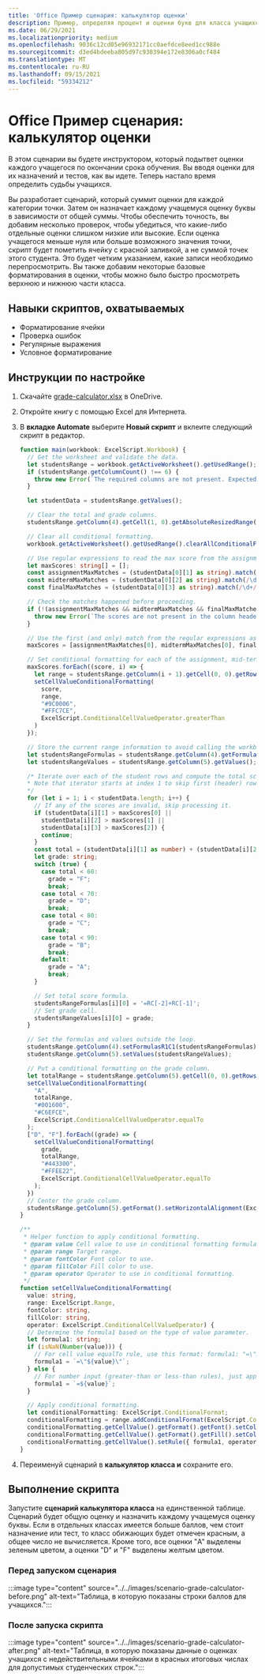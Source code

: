 ```yaml
---
title: 'Office Пример сценария: калькулятор оценки'
description: Пример, определяя процент и оценки букв для класса учащихся.
ms.date: 06/29/2021
ms.localizationpriority: medium
ms.openlocfilehash: 9036c12cd05e96932171cc0aefdce8eed1cc988e
ms.sourcegitcommit: d3ed4bdeeba805d97c930394e172e8306a0cf484
ms.translationtype: MT
ms.contentlocale: ru-RU
ms.lasthandoff: 09/15/2021
ms.locfileid: "59334212"
---
```

# <a name="office-scripts-sample-scenario-grade-calculator"></a>Office Пример сценария: калькулятор оценки

В этом сценарии вы будете инструктором, который подытвет оценки каждого учащегося по окончании срока обучения. Вы вводя оценки для их назначений и тестов, как вы идете. Теперь настало время определить судьбы учащихся.

Вы разработает сценарий, который суммит оценки для каждой категории точки. Затем он назначает каждому учащемуся оценку буквы в зависимости от общей суммы. Чтобы обеспечить точность, вы добавим несколько проверок, чтобы убедиться, что какие-либо отдельные оценки слишком низкие или высокие. Если оценка учащегося меньше нуля или больше возможного значения точки, скрипт будет пометить ячейку с красной заливкой, а не суммой точек этого студента. Это будет четким указанием, какие записи необходимо перепросмотрить. Вы также добавим некоторые базовые форматирования в оценки, чтобы можно было быстро просмотреть верхнюю и нижнюю части класса.

## <a name="scripting-skills-covered"></a>Навыки скриптов, охватываемых

- Форматирование ячейки
- Проверка ошибок
- Регулярные выражения
- Условное форматирование

## <a name="setup-instructions"></a>Инструкции по настройке

1. Скачайте <a href="grade-calculator.xlsx">grade-calculator.xlsx</a> в OneDrive.

1. Откройте книгу с помощью Excel для Интернета.

1. В **вкладке Automate** выберите **Новый скрипт** и вклеите следующий скрипт в редактор.

    ```TypeScript
    function main(workbook: ExcelScript.Workbook) {
      // Get the worksheet and validate the data.
      let studentsRange = workbook.getActiveWorksheet().getUsedRange();
      if (studentsRange.getColumnCount() !== 6) {
        throw new Error(`The required columns are not present. Expected column headers: "Student ID | Assignment score | Mid-term | Final | Total | Grade"`);
      }

      let studentData = studentsRange.getValues();

      // Clear the total and grade columns.
      studentsRange.getColumn(4).getCell(1, 0).getAbsoluteResizedRange(studentData.length - 1, 2).clear();

      // Clear all conditional formatting.
      workbook.getActiveWorksheet().getUsedRange().clearAllConditionalFormats();

      // Use regular expressions to read the max score from the assignment, mid-term, and final scores columns.
      let maxScores: string[] = [];
      const assignmentMaxMatches = (studentData[0][1] as string).match(/\d+/);
      const midtermMaxMatches = (studentData[0][2] as string).match(/\d+/);
      const finalMaxMatches = (studentData[0][3] as string).match(/\d+/);

      // Check the matches happened before proceeding.
      if (!(assignmentMaxMatches && midtermMaxMatches && finalMaxMatches)) {
        throw new Error(`The scores are not present in the column headers. Expected format: "Assignments (n)|Mid-term (n)|Final (n)"`);
      }

      // Use the first (and only) match from the regular expressions as the max scores.
      maxScores = [assignmentMaxMatches[0], midtermMaxMatches[0], finalMaxMatches[0]];

      // Set conditional formatting for each of the assignment, mid-term, and final scores columns.
      maxScores.forEach((score, i) => {
        let range = studentsRange.getColumn(i + 1).getCell(0, 0).getRowsBelow(studentData.length - 1);
        setCellValueConditionalFormatting(
          score,
          range,
          "#9C0006",
          "#FFC7CE",
          ExcelScript.ConditionalCellValueOperator.greaterThan
        )
      });

      // Store the current range information to avoid calling the workbook in the loop.
      let studentsRangeFormulas = studentsRange.getColumn(4).getFormulasR1C1();
      let studentsRangeValues = studentsRange.getColumn(5).getValues();

      /* Iterate over each of the student rows and compute the total score and letter grade.
      * Note that iterator starts at index 1 to skip first (header) row.
      */
      for (let i = 1; i < studentData.length; i++) {
        // If any of the scores are invalid, skip processing it.
        if (studentData[i][1] > maxScores[0] ||
          studentData[i][2] > maxScores[1] ||
          studentData[i][3] > maxScores[2]) {
          continue;
        }
        const total = (studentData[i][1] as number) + (studentData[i][2] as number) + (studentData[i][3] as number);
        let grade: string;
        switch (true) {
          case total < 60:
            grade = "F";
            break;
          case total < 70:
            grade = "D";
            break;
          case total < 80:
            grade = "C";
            break;
          case total < 90:
            grade = "B";
            break;
          default:
            grade = "A";
            break;
        }
    
        // Set total score formula.
        studentsRangeFormulas[i][0] = '=RC[-2]+RC[-1]';
        // Set grade cell.
        studentsRangeValues[i][0] = grade;
      }

      // Set the formulas and values outside the loop.
      studentsRange.getColumn(4).setFormulasR1C1(studentsRangeFormulas);
      studentsRange.getColumn(5).setValues(studentsRangeValues);

      // Put a conditional formatting on the grade column.
      let totalRange = studentsRange.getColumn(5).getCell(0, 0).getRowsBelow(studentData.length - 1);
      setCellValueConditionalFormatting(
        "A",
        totalRange,
        "#001600",
        "#C6EFCE",
        ExcelScript.ConditionalCellValueOperator.equalTo
      );
      ["D", "F"].forEach((grade) => {
        setCellValueConditionalFormatting(
          grade,
          totalRange,
          "#443300",
          "#FFEE22",
          ExcelScript.ConditionalCellValueOperator.equalTo
        );
      })
      // Center the grade column.
      studentsRange.getColumn(5).getFormat().setHorizontalAlignment(ExcelScript.HorizontalAlignment.center);
    }

    /**
     * Helper function to apply conditional formatting.
     * @param value Cell value to use in conditional formatting formula1.
     * @param range Target range.
     * @param fontColor Font color to use.
     * @param fillColor Fill color to use.
     * @param operator Operator to use in conditional formatting.
     */
    function setCellValueConditionalFormatting(
      value: string,
      range: ExcelScript.Range,
      fontColor: string,
      fillColor: string,
      operator: ExcelScript.ConditionalCellValueOperator) {
      // Determine the formula1 based on the type of value parameter.
      let formula1: string;
      if (isNaN(Number(value))) {
        // For cell value equalTo rule, use this format: formula1: "=\"A\"",
        formula1 = `=\"${value}\"`;
      } else {
        // For number input (greater-than or less-than rules), just append '='.
        formula1 = `=${value}`;
      }

      // Apply conditional formatting.
      let conditionalFormatting: ExcelScript.ConditionalFormat;
      conditionalFormatting = range.addConditionalFormat(ExcelScript.ConditionalFormatType.cellValue);
      conditionalFormatting.getCellValue().getFormat().getFont().setColor(fontColor);
      conditionalFormatting.getCellValue().getFormat().getFill().setColor(fillColor);
      conditionalFormatting.getCellValue().setRule({ formula1, operator });
    }
    ```

1. Переименуй сценарий в **калькулятор класса и** сохраните его.

## <a name="running-the-script"></a>Выполнение скрипта

Запустите **сценарий калькулятора класса** на единственной таблице. Сценарий будет общую оценку и назначить каждому учащемуся оценку буквы. Если в отдельных классах имеется больше баллов, чем стоит назначение или тест, то класс обижающих будет отмечен красным, а общее число не вычисляется. Кроме того, все оценки "A" выделены зеленым цветом, а оценки "D" и "F" выделены желтым цветом.

### <a name="before-running-the-script"></a>Перед запуском сценария

:::image type="content" source="../../images/scenario-grade-calculator-before.png" alt-text="Таблица, в которую показаны строки баллов для учащихся.":::

### <a name="after-running-the-script"></a>После запуска скрипта

:::image type="content" source="../../images/scenario-grade-calculator-after.png" alt-text="Таблица, в которую показаны данные о оценках учащихся с недействительными ячейками в красных итоговых числах для допустимых студенческих строк.":::
